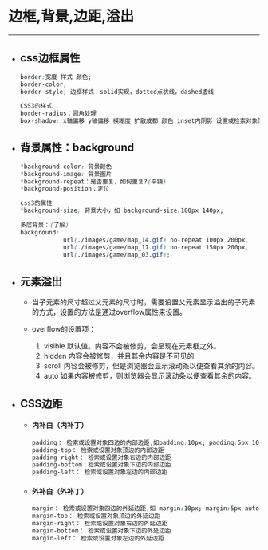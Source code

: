 边框,背景,边距,溢出
===

---

* ## css边框属性

    ```css
    border:宽度 样式 颜色;
    border-color;
    border-style; 边框样式：solid实现，dotted点状线，dashed虚线

    CSS3的样式
    border-radius：圆角处理
    box-shadow: x轴偏移 y轴偏移 模糊度 扩散成都 颜色 inset内阴影 设置或检索对象阴影
    ```

* ## 背景属性：background

    ```css
    *background-color: 背景颜色
    *background-image: 背景图片
    *background-repeat：是否重复，如何重复?(平铺)
    *background-position：定位

    css3的属性                
    *background-size: 背景大小，如 background-size:100px 140px;

    多层背景：(了解)
    background: 
                url(./images/game/map_14.gif) no-repeat 100px 200px,
                url(./images/game/map_17.gif) no-repeat 150px 200px,
                url(./images/game/map_03.gif);
    ```

* ## 元素溢出

    * 当子元素的尺寸超过父元素的尺寸时，需要设置父元素显示溢出的子元素的方式，设置的方法是通过overflow属性来设置。

    * overflow的设置项：

        1. visible 默认值。内容不会被修剪，会呈现在元素框之外。
        1. hidden 内容会被修剪，并且其余内容是不可见的. 
        1. scroll 内容会被修剪，但是浏览器会显示滚动条以便查看其余的内容。
        1. auto 如果内容被修剪，则浏览器会显示滚动条以便查看其余的内容。

* ## CSS边距

    * #### 内补白（内补丁）

        ```css
        padding： 检索或设置对象四边的内部边距,如padding:10px; padding:5px 10px;
        padding-top： 检索或设置对象顶边的内部边距
        padding-right： 检索或设置对象右边的内部边距
        padding-bottom：检索或设置对象下边的内部边距
        padding-left： 检索或设置对象左边的内部边距
        ```

    * #### 外补白（外补丁）

        ```css
        margin： 检索或设置对象四边的外延边距,如 margin:10px; margin:5px auto;
        margin-top： 检索或设置对象顶边的外延边距
        margin-right： 检索或设置对象右边的外延边距
        margin-bottom： 检索或设置对象下边的外延边距
        margin-left： 检索或设置对象左边的外延边距
        ```



